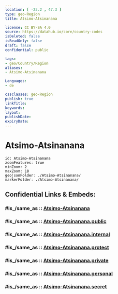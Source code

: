 ```yaml
---
location: [ -23.2 , 47.3 ] 
type: geo-Region
title: Atsimo-Atsinanana

license: CC BY-SA 4.0
source: https://datahub.io/core/country-codes
isDeleted: false
isReadOnly: false
draft: false
confidential: public

tags:
- geo/Country/Region
aliases:
- Atsimo-Atsinanana

Languages:
- de

cssclasses: geo-Region
publish: true
linkTitle: 
keywords: 
layout: 
publishDate: 
expiryDate: 
---
```


# Atsimo-Atsinanana

```leaflet
id: Atsimo-Atsinanana
zoomFeatures: true 
minZoom: 2 
maxZoom: 18
geojsonFolder: ./Atsimo-Atsinanana/
markerFolder: ./Atsimo-Atsinanana/
```


## Confidential Links & Embeds: 

### #is_/same_as :: [Atsimo-Atsinanana](/_Standards/Earth/Continent/Africa/Africa~East/Madagascar/Provinces~Madagascar/Fianarantsoa/counties~Fianarantsoa/Atsimo-Atsinanana.md) 

### #is_/same_as :: [Atsimo-Atsinanana.public](/_public/Earth/Continent/Africa/Africa~East/Madagascar/Provinces~Madagascar/Fianarantsoa/counties~Fianarantsoa/Atsimo-Atsinanana.public.md) 

### #is_/same_as :: [Atsimo-Atsinanana.internal](/_internal/Earth/Continent/Africa/Africa~East/Madagascar/Provinces~Madagascar/Fianarantsoa/counties~Fianarantsoa/Atsimo-Atsinanana.internal.md) 

### #is_/same_as :: [Atsimo-Atsinanana.protect](/_protect/Earth/Continent/Africa/Africa~East/Madagascar/Provinces~Madagascar/Fianarantsoa/counties~Fianarantsoa/Atsimo-Atsinanana.protect.md) 

### #is_/same_as :: [Atsimo-Atsinanana.private](/_private/Earth/Continent/Africa/Africa~East/Madagascar/Provinces~Madagascar/Fianarantsoa/counties~Fianarantsoa/Atsimo-Atsinanana.private.md) 

### #is_/same_as :: [Atsimo-Atsinanana.personal](/_personal/Earth/Continent/Africa/Africa~East/Madagascar/Provinces~Madagascar/Fianarantsoa/counties~Fianarantsoa/Atsimo-Atsinanana.personal.md) 

### #is_/same_as :: [Atsimo-Atsinanana.secret](/_secret/Earth/Continent/Africa/Africa~East/Madagascar/Provinces~Madagascar/Fianarantsoa/counties~Fianarantsoa/Atsimo-Atsinanana.secret.md)

